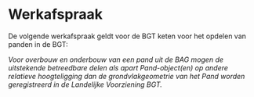 # Werkafspraak

De volgende werkafspraak geldt voor de BGT keten voor het opdelen van panden in
de BGT:

*Voor overbouw en onderbouw van een pand uit de BAG mogen de uitstekende
betreedbare delen als apart Pand-object(en) op andere relatieve hoogteligging
dan de grondvlakgeometrie van het Pand worden geregistreerd in de Landelijke
Voorziening BGT.*
